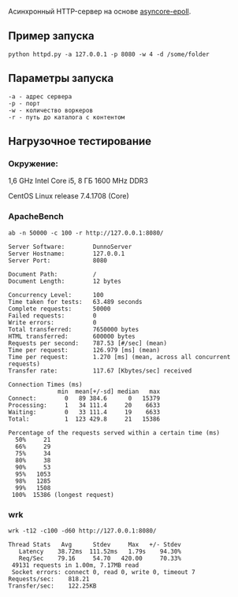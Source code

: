 Асинхронный HTTP-сервер на основе [asyncore-epoll](https://github.com/m13253/python-asyncore-epoll).

## Пример запуска
```
python httpd.py -a 127.0.0.1 -p 8080 -w 4 -d /some/folder
```

## Параметры запуска
```
-a - адрес сервера
-p - порт
-w - количество воркеров
-r - путь до каталога с контентом
```

## Нагрузочное тестирование
### Окружение:

1,6 GHz Intel Core i5, 8 ГБ 1600 MHz DDR3

CentOS Linux release 7.4.1708 (Core)

### ApacheBench
`ab ‑n 50000 ‑c 100 ‑r http://127.0.0.1:8080/`
```
Server Software:        DunnoServer
Server Hostname:        127.0.0.1
Server Port:            8080

Document Path:          /
Document Length:        12 bytes

Concurrency Level:      100
Time taken for tests:   63.489 seconds
Complete requests:      50000
Failed requests:        0
Write errors:           0
Total transferred:      7650000 bytes
HTML transferred:       600000 bytes
Requests per second:    787.53 [#/sec] (mean)
Time per request:       126.979 [ms] (mean)
Time per request:       1.270 [ms] (mean, across all concurrent requests)
Transfer rate:          117.67 [Kbytes/sec] received

Connection Times (ms)
              min  mean[+/-sd] median   max
Connect:        0   89 384.6      0   15379
Processing:     1   34 111.4     20    6633
Waiting:        0   33 111.4     19    6633
Total:          1  123 429.8     21   15386

Percentage of the requests served within a certain time (ms)
  50%     21
  66%     29
  75%     34
  80%     38
  90%     53
  95%   1053
  98%   1285
  99%   1508
 100%  15386 (longest request)
 ```
 
 ### wrk
 `wrk -t12 -c100 -d60 http://127.0.0.1:8080/`
 ```
 Thread Stats   Avg      Stdev     Max   +/- Stdev
    Latency    38.72ms  111.52ms   1.79s    94.30%
    Req/Sec    79.16     54.70   420.00     70.33%
  49131 requests in 1.00m, 7.17MB read
  Socket errors: connect 0, read 0, write 0, timeout 7
Requests/sec:    818.21
Transfer/sec:    122.25KB
```

